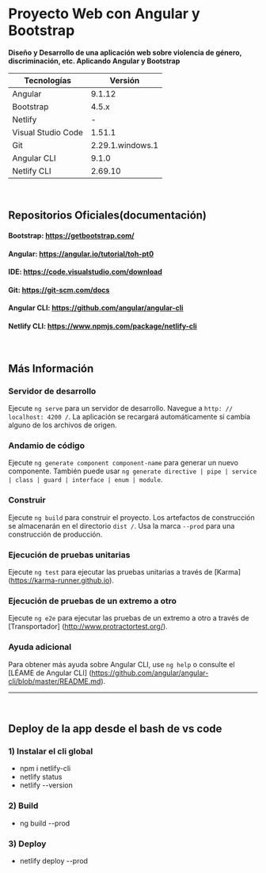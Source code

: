 
# Proyecto Web con Angular y Bootstrap

**Diseño y Desarrollo de una aplicación web sobre violencia de género, discriminación, etc. Aplicando Angular y Bootstrap**

| Tecnologías | Versión |
| ------------- | ------------- |
| Angular |   9.1.12 |
| Bootstrap | 4.5.x  |
| Netlify | - |
| Visual Studio Code | 1.51.1  |
| Git | 2.29.1.windows.1  |
| Angular CLI | 9.1.0 |
| Netlify CLI | 2.69.10 |

</br>

## Repositorios Oficiales(documentación)

#### Bootstrap:   https://getbootstrap.com/
#### Angular:     https://angular.io/tutorial/toh-pt0
#### IDE:         https://code.visualstudio.com/download
#### Git:         https://git-scm.com/docs
#### Angular CLI: https://github.com/angular/angular-cli
#### Netlify CLI: https://www.npmjs.com/package/netlify-cli

</br>

## Más Información

### Servidor de desarrollo

Ejecute `ng serve` para un servidor de desarrollo. Navegue a `http: // localhost: 4200 /`. La aplicación se recargará automáticamente si cambia alguno de los archivos de origen.

### Andamio de código

Ejecute `ng generate component component-name` para generar un nuevo componente. También puede usar `ng generate directive | pipe | service | class | guard | interface | enum | module`.

### Construir

Ejecute `ng build` para construir el proyecto. Los artefactos de construcción se almacenarán en el directorio `dist /`. Usa la marca `--prod` para una construcción de producción.

### Ejecución de pruebas unitarias

Ejecute `ng test` para ejecutar las pruebas unitarias a través de [Karma] (https://karma-runner.github.io).

### Ejecución de pruebas de un extremo a otro

Ejecute `ng e2e` para ejecutar las pruebas de un extremo a otro a través de [Transportador] (http://www.protractortest.org/).

### Ayuda adicional

Para obtener más ayuda sobre Angular CLI, use `ng help` o consulte el [LÉAME de Angular CLI] (https://github.com/angular/angular-cli/blob/master/README.md).

<hr>

</br>

## Deploy de la app desde el bash de vs code

### 1) Instalar el cli global
 * npm i netlify-cli
 * netlify status
 * netlify --version

### 2) Build 
 * ng build --prod 

### 3) Deploy
* netlify deploy --prod

